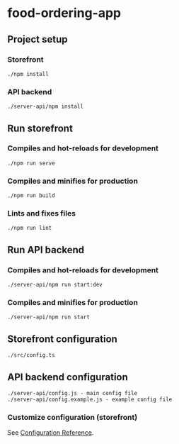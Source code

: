 # food-ordering-app

## Project setup
### Storefront
```
./npm install
```
### API backend
```
./server-api/npm install
```

## Run storefront
### Compiles and hot-reloads for development
```
./npm run serve
```
### Compiles and minifies for production
```
./npm run build
```
### Lints and fixes files
```
./npm run lint
```

## Run API backend
### Compiles and hot-reloads for development
```
./server-api/npm run start:dev
```
### Compiles and minifies for production
```
./server-api/npm run start
```

## Storefront configuration
```
./src/config.ts
```
## API backend configuration
```
./server-api/config.js - main config file
./server-api/config.example.js - example config file
```

### Customize configuration (storefront)
See [Configuration Reference](https://cli.vuejs.org/config/).
